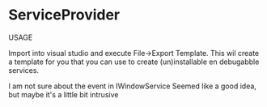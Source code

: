 # ServiceProvider

USAGE

Import into visual studio and execute File->Export Template.
This wil create a template for you that you can use to create (un)installable en debugabble services.

I am not sure about the event in IWindowService
Seemed like a good idea, but maybe it's a little bit intrusive
